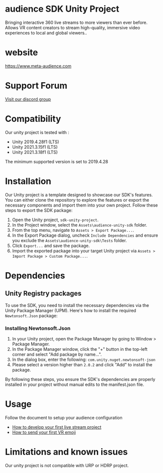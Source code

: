 # audience SDK Unity Project

Bringing interactive 360 live streams to more viewers than ever before.
Allows VR content creators to stream high-quality, immersive video experiences to local and global viewers..

# website
 
 https://www.meta-audience.com
 
# Support Forum

[Visit our discord group](https://discord.gg/T2aKHMGbU2)

# Compatibility

Our unity project is tested with :  
* Unity 2019.4.28f1 (LTS)
* Unity 2021.3.15f1 (LTS)
* Unity 2021.3.18f1 (LTS)  
  
The minimum supported version is set to 2019.4.28   

# Installation

Our Unity project is a template designed to showcase our SDK's features. You can either clone the repository to explore the features or export the necessary components and import them into your own project. Follow these steps to export the SDK package:

1. Open the Unity project, `sdk-unity-project`.
2. In the Project window, select the `Assets\audience-unity-sdk` folder.
3. From the top menu, navigate to `Assets > Export Package...`.
4. In the Export Package dialog, uncheck `Include Dependencies` and ensure you exclude the `Assets\audience-unity-sdk\Tests` folder.
5. Click `Export...` and save the package.
6. Import the exported package into your target Unity project via `Assets > Import Package > Custom Package...`.

# Dependencies

## Unity Registry packages
To use the SDK, you need to install the necessary dependencies via the Unity Package Manager (UPM). Here's how to install the required `Newtonsoft.Json` package:

### Installing Newtonsoft.Json
1. In your Unity project, open the Package Manager by going to Window > Package Manager.
2. In the Package Manager window, click the "+" button in the top-left corner and select "Add package by name...".
3. In the dialog box, enter the following: `com.unity.nuget.newtonsoft-json`
4. Please select a version higher than `2.0.2` and click "Add" to install the package.

By following these steps, you ensure the SDK's dependencies are properly installed in your project without manual edits to the manifest.json file.

# Usage

Follow the document to setup your audience configuration
* [How to develop your first live stream project](Docs/TUTORIAL-LiveStream.md)
* [How to send your first VR emoji](Docs/TUTORIAL-Emoji.md)

# Limitations and known issues

Our unity project is not compatible with URP or HDRP project.
